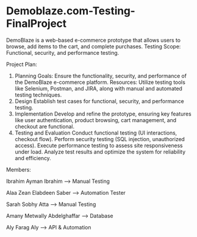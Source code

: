 # Demoblaze.com-Testing-FinalProject
DemoBlaze is a web-based e-commerce prototype that allows users to browse, add items to the cart, and complete purchases.
Testing Scope: Functional, security, and performance testing.

Project Plan:
1. Planning
Goals: Ensure the functionality, security, and performance of the DemoBlaze e-commerce platform.
Resources: Utilize testing tools like Selenium, Postman, and JIRA, along with manual and automated testing techniques.
2. Design
Establish test cases for functional, security, and performance testing.
3. Implementation
Develop and refine the prototype, ensuring key features like user authentication, product browsing, cart management, and checkout are functional.
4. Testing and Evaluation
Conduct functional testing (UI interactions, checkout flow).
Perform security testing (SQL injection, unauthorized access).
Execute performance testing to assess site responsiveness under load.
Analyze test results and optimize the system for reliability and efficiency.

Members:

Ibrahim Ayman Ibrahim --> Manual Testing 

Alaa Zean Elabdeen Saber --> Automation Tester

Sarah Sobhy Atta --> Manual Testing

Amany Metwally Abdelghaffar --> Database

Aly Farag Aly --> API & Automation



